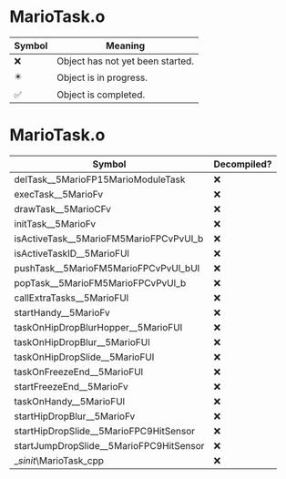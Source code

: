 # MarioTask.o
| Symbol | Meaning 
| ------------- | ------------- 
| :x: | Object has not yet been started. 
| :eight_pointed_black_star: | Object is in progress. 
| :white_check_mark: | Object is completed. 


# MarioTask.o
| Symbol | Decompiled? |
| ------------- | ------------- |
| delTask__5MarioFP15MarioModuleTask | :x: |
| execTask__5MarioFv | :x: |
| drawTask__5MarioCFv | :x: |
| initTask__5MarioFv | :x: |
| isActiveTask__5MarioFM5MarioFPCvPvUl_b | :x: |
| isActiveTaskID__5MarioFUl | :x: |
| pushTask__5MarioFM5MarioFPCvPvUl_bUl | :x: |
| popTask__5MarioFM5MarioFPCvPvUl_b | :x: |
| callExtraTasks__5MarioFUl | :x: |
| startHandy__5MarioFv | :x: |
| taskOnHipDropBlurHopper__5MarioFUl | :x: |
| taskOnHipDropBlur__5MarioFUl | :x: |
| taskOnHipDropSlide__5MarioFUl | :x: |
| taskOnFreezeEnd__5MarioFUl | :x: |
| startFreezeEnd__5MarioFv | :x: |
| taskOnHandy__5MarioFUl | :x: |
| startHipDropBlur__5MarioFv | :x: |
| startHipDropSlide__5MarioFPC9HitSensor | :x: |
| startJumpDropSlide__5MarioFPC9HitSensor | :x: |
| __sinit_\MarioTask_cpp | :x: |

